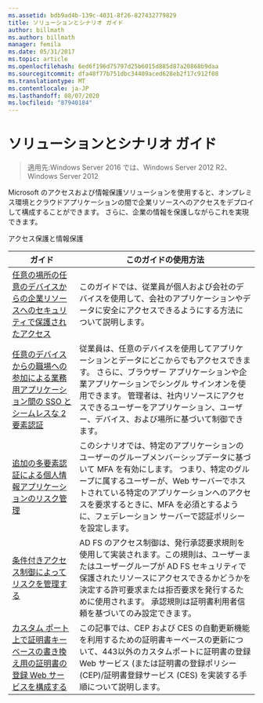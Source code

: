 ```yaml
---
ms.assetid: bdb9ad4b-139c-4031-8f26-827432779829
title: ソリューションとシナリオ ガイド
author: billmath
ms.author: billmath
manager: femila
ms.date: 05/31/2017
ms.topic: article
ms.openlocfilehash: 6ed6f196d75797d25b6015d885d87a20868b9daa
ms.sourcegitcommit: dfa48f77b751dbc34409aced628eb2f17c912f08
ms.translationtype: MT
ms.contentlocale: ja-JP
ms.lasthandoff: 08/07/2020
ms.locfileid: "87940184"
---
```

# <a name="solutions-and-scenario-guides"></a>ソリューションとシナリオ ガイド

>適用先:Windows Server 2016 では、Windows Server 2012 R2、Windows Server 2012


Microsoft のアクセスおよび情報保護ソリューションを使用すると、オンプレミス環境とクラウドアプリケーションの間で企業リソースへのアクセスをデプロイして構成することができます。 さらに、企業の情報を保護しながらこれを実現できます。

アクセス保護と情報保護

|ガイド|このガイドの使用方法
|-----|-----
| [任意の場所の任意のデバイスからの企業リソースへのセキュリティで保護されたアクセス](/previous-versions/windows/it-pro/solutions-guidance/dn550982(v=ws.11))|このガイドでは、従業員が個人および会社のデバイスを使用して、会社のアプリケーションやデータに安全にアクセスできるようにする方法について説明します。
| [任意のデバイスからの職場への参加による業務用アプリケーション間の SSO とシームレスな 2 要素認証](../ad-fs/operations/join-to-workplace-from-any-device-for-sso-and-seamless-second-factor-authentication-across-company-applications.md) | 従業員は、任意のデバイスを使用してアプリケーションとデータにどこからでもアクセスできます。 さらに、ブラウザー アプリケーションや企業アプリケーションでシングル サインオンを使用できます。 管理者は、社内リソースにアクセスできるユーザーをアプリケーション、ユーザー、デバイス、および場所に基づいて制御できます。
| [追加の多要素認証による個人情報アプリケーションのリスク管理](../ad-fs/operations/manage-risk-with-additional-multi-factor-authentication-for-sensitive-applications.md)| このシナリオでは、特定のアプリケーションのユーザーのグループメンバーシップデータに基づいて MFA を有効にします。 つまり、特定のグループに属するユーザーが、Web サーバーでホストされている特定のアプリケーションへのアクセスを要求するときに、MFA を必須とするように、フェデレーション サーバーで認証ポリシーを設定します。
| [条件付きアクセス制御によってリスクを管理する](../ad-fs/operations/manage-risk-with-conditional-access-control.md) | AD FS のアクセス制御は、発行承認要求規則を使用して実装されます。この規則は、ユーザーまたはユーザーグループが AD FS セキュリティで保護されたリソースにアクセスできるかどうかを決定する許可要求または拒否要求を発行するために使用されます。 承認規則は証明書利用者信頼を基づいてのみ設定できます。
|[カスタム ポート上で証明書キーベースの書き換え用の証明書の登録 Web サービスを構成する](certificate-enrollment-certificate-key-based-renewal.md)|この記事では、CEP および CES の自動更新機能を利用するための証明書キーベースの更新について、443以外のカスタムポートに証明書の登録 Web サービス (または証明書の登録ポリシー (CEP)/証明書登録サービス (CES) を実装する手順について説明します。 |
